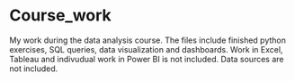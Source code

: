 # Course_work
My work during the data analysis course. The files include finished python exercises, SQL queries, data visualization and dashboards. Work in Excel, Tableau and indivudual work in Power BI is not included. 
Data sources are not included. 
